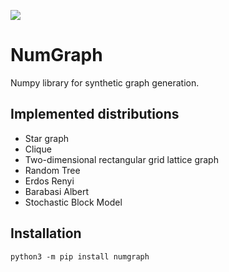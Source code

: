 [pypi-image]: https://github.com/gravins/NumGraph/img/NumGraph_logo.svg
[pypi-url]: https://pypi.org/project/numgraph/

![](https://github.com/gravins/NumGraph/img/NumGraph_logo.svg)


# NumGraph
Numpy library for synthetic graph generation.

## Implemented distributions

- Star graph
- Clique
- Two-dimensional rectangular grid lattice graph
- Random Tree
- Erdos Renyi
- Barabasi Albert
- Stochastic Block Model

## Installation

``` python3 -m pip install numgraph ```


